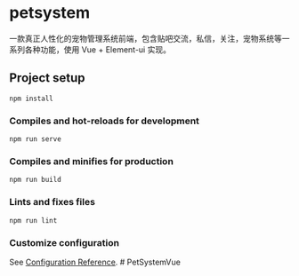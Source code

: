 # petsystem
一款真正人性化的宠物管理系统前端，包含贴吧交流，私信，关注，宠物系统等一系列各种功能，使用 Vue + Element-ui 实现。
## Project setup

```
npm install
```

### Compiles and hot-reloads for development
```
npm run serve
```

### Compiles and minifies for production
```
npm run build
```

### Lints and fixes files
```
npm run lint
```

### Customize configuration
See [Configuration Reference](https://cli.vuejs.org/config/).
#   P e t S y s t e m V u e  
 
